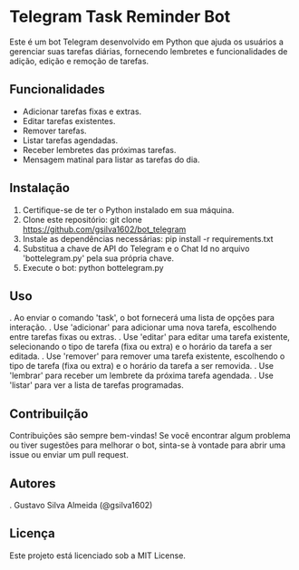 # Telegram Task Reminder Bot

Este é um bot Telegram desenvolvido em Python que ajuda os usuários a gerenciar suas tarefas diárias, fornecendo lembretes e funcionalidades de adição, edição e remoção de tarefas.

## Funcionalidades
- Adicionar tarefas fixas e extras.
- Editar tarefas existentes.
- Remover tarefas.
- Listar tarefas agendadas.
- Receber lembretes das próximas tarefas.
- Mensagem matinal para listar as tarefas do dia.

## Instalação
1. Certifique-se de ter o Python instalado em sua máquina.
2. Clone este repositório:
   git clone https://github.com/gsilva1602/bot_telegram
3. Instale as dependências necessárias:
   pip install -r requirements.txt
4. Substitua a chave de API do Telegram e o Chat Id no arquivo 'bottelegram.py' pela sua própria chave.
5. Execute o bot:
   python bottelegram.py

## Uso
. Ao enviar o comando 'task', o bot fornecerá uma lista de opções para interação.
. Use 'adicionar' para adicionar uma nova tarefa, escolhendo entre tarefas fixas ou extras.
. Use 'editar' para editar uma tarefa existente, selecionando o tipo de tarefa (fixa ou extra) e o horário da tarefa a ser editada.
. Use 'remover' para remover uma tarefa existente, escolhendo o tipo de tarefa (fixa ou extra) e o horário da tarefa a ser removida.
. Use 'lembrar' para receber um lembrete da próxima tarefa agendada.
. Use 'listar' para ver a lista de tarefas programadas.

## Contribuilção
Contribuições são sempre bem-vindas! Se você encontrar algum problema ou tiver sugestões para melhorar o bot, sinta-se à vontade para abrir uma issue ou enviar um pull request.

## Autores
. Gustavo Silva Almeida (@gsilva1602)

## Licença
Este projeto está licenciado sob a MIT License.
